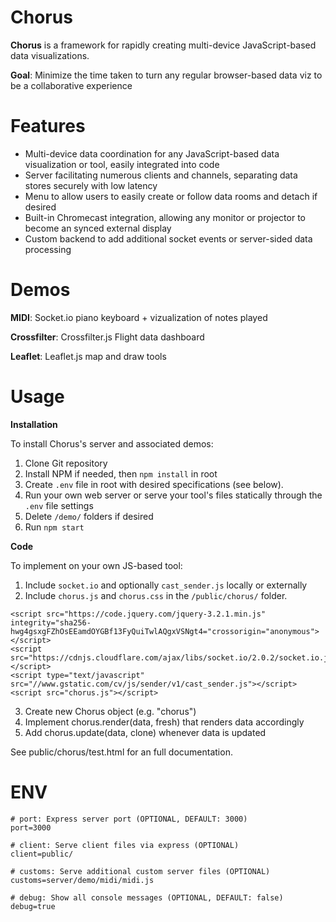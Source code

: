 # Chorus
**Chorus** is a framework for rapidly creating multi-device JavaScript-based data visualizations.

**Goal**: Minimize the time taken to turn any regular browser-based data viz to be a collaborative experience

# Features
- Multi-device data coordination for any JavaScript-based data visualization or tool, easily integrated into code
- Server facilitating numerous clients and channels, separating data stores securely with low latency
- Menu to allow users to easily create or follow data rooms and detach if desired
- Built-in Chromecast integration, allowing any monitor or projector to become an synced external display
- Custom backend to add additional socket events or server-sided data processing

# Demos
**MIDI**: Socket.io piano keyboard + vizualization of notes played

**Crossfilter**: Crossfilter.js Flight data dashboard

**Leaflet**: Leaflet.js map and draw tools

# Usage
**Installation**

To install Chorus's server and associated demos:

1. Clone Git repository
2. Install NPM if needed, then ```npm install``` in root
3. Create ```.env``` file in root with desired specifications (see below).
4. Run your own web server or serve your tool's files statically through the ```.env``` file settings
5. Delete ```/demo/``` folders if desired
6. Run ```npm start```

**Code**

To implement on your own JS-based tool:

1. Include ```socket.io``` and optionally ```cast_sender.js``` locally or externally
2. Include ```chorus.js``` and ```chorus.css``` in the ```/public/chorus/``` folder.
```
<script src="https://code.jquery.com/jquery-3.2.1.min.js" integrity="sha256-hwg4gsxgFZhOsEEamdOYGBf13FyQuiTwlAQgxVSNgt4="crossorigin="anonymous"></script>
<script src="https://cdnjs.cloudflare.com/ajax/libs/socket.io/2.0.2/socket.io.js"></script>
<script type="text/javascript" src="//www.gstatic.com/cv/js/sender/v1/cast_sender.js"></script>
<script src="chorus.js"></script>
```
3. Create new Chorus object (e.g. "chorus")
4. Implement chorus.render(data, fresh) that renders data accordingly
5. Add chorus.update(data, clone) whenever data is updated

See public/chorus/test.html for an full documentation.

# ENV
```
# port: Express server port (OPTIONAL, DEFAULT: 3000)
port=3000

# client: Serve client files via express (OPTIONAL)
client=public/

# customs: Serve additional custom server files (OPTIONAL)
customs=server/demo/midi/midi.js

# debug: Show all console messages (OPTIONAL, DEFAULT: false)
debug=true
```
